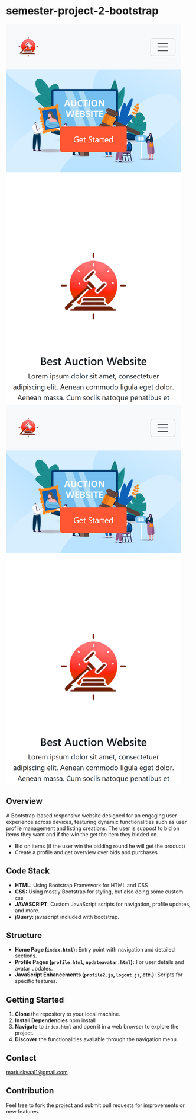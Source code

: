 # semester-project-2-bootstrap
![Screenshot of the homescreen in mobile](https://github.com/Mariuskvaal/semester-project-2-bootstrap/blob/main/images/heartfelt-maamoul-d1cc7e.netlify.app_(iPhone%2012%20Pro)%20(1).png)
<img src="https://github.com/Mariuskvaal/semester-project-2-bootstrap/blob/main/images/heartfelt-maamoul-d1cc7e.netlify.app_(iPhone%2012%20Pro)%20(1).png" alt="Screenshot of the homescreen in mobile">

## Overview
A Bootstrap-based responsive website designed for an engaging user experience across devices, featuring dynamic functionalities such as user profile management and listing creations. 
The user is suppost to bid on items they want and if the win the get the item they bidded on.

- Bid on items (if the user win the bidding round he will get the product)
- Create a profile and get overview over bids and purchases

## Code Stack
- **HTML:** Using Bootstrap Framework for HTML and CSS
- **CSS:** Using mostly Bootstrap for styling, but also doing some custom css
- **JAVASCRIPT:** Custom JavaScript scripts for navigation, profile updates, and more.
- **jQuery:** javascript included with bootstrap.

## Structure
- **Home Page (`index.html`):** Entry point with navigation and detailed sections.
- **Profile Pages (`profile.html`, `updateavatar.html`):** For user details and avatar updates.
- **JavaScript Enhancements (`profile2.js`, `logout.js`, etc.):** Scripts for specific features.

## Getting Started
1. **Clone** the repository to your local machine.
2. **Install Dependencies** npm install
3. **Navigate** to `index.html` and open it in a web browser to explore the project.
4. **Discover** the functionalities available through the navigation menu.

## Contact

mariuskvaal1@gmail.com

## Contribution
Feel free to fork the project and submit pull requests for improvements or new features.
